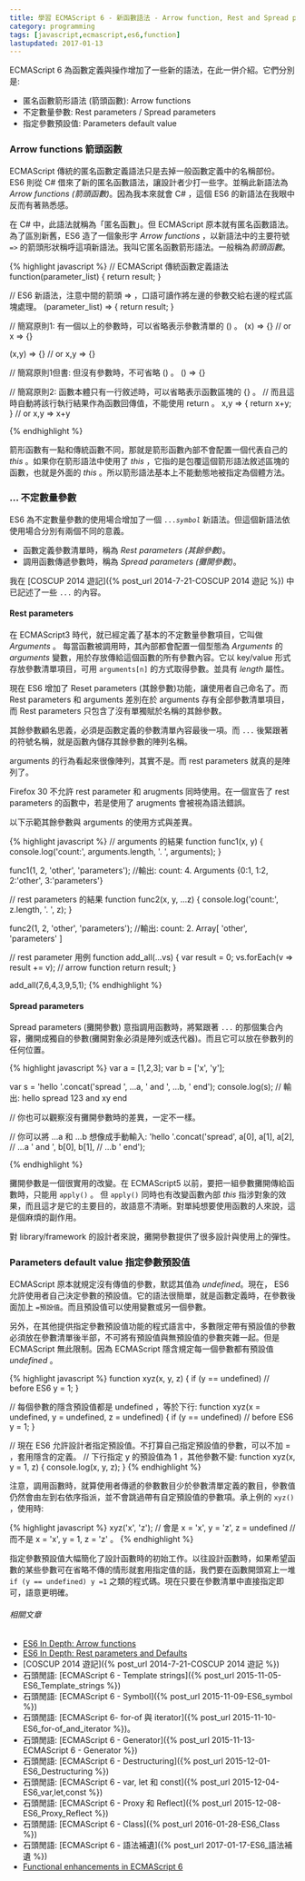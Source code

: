 ```yaml
---
title: 學習 ECMAScript 6 - 新函數語法 - Arrow function, Rest and Spread parameters, Default value
category: programming
tags: [javascript,ecmascript,es6,function]
lastupdated: 2017-01-13
---
```


ECMAScript 6 為函數定義與操作增加了一些新的語法，在此一併介紹。它們分別是:

* 匿名函數箭形語法 (箭頭函數): Arrow functions
* 不定數量參數: Rest parameters / Spread parameters
* 指定參數預設值: Parameters default value

<!--more-->

### Arrow functions 箭頭函數

ECMAScript 傳統的匿名函數定義語法只是去掉一般函數定義中的名稱部份。 ES6 則從 C# 借來了新的匿名函數語法，讓設計者少打一些字。並稱此新語法為 <dfn>Arrow functions (箭頭函數)</dfn>。因為我本來就會 C# ，這個 ES6 的新語法在我眼中反而有著熟悉感。

<div class="note">
在 C# 中，此語法就稱為「匿名函數」。但 ECMAScript 原本就有匿名函數語法。為了區別新舊，ES6 造了一個象形字 <dfn>Arrow functions</dfn> ，以新語法中的主要符號 <code>=&gt;</code> 的箭頭形狀稱呼這項新語法。我叫它匿名函數箭形語法。一般稱為<dfn>箭頭函數</dfn>。
</div>

{% highlight javascript %}
// ECMAScript 傳統函數定義語法
function(parameter_list) {
    return result;
}

// ES6 新語法，注意中間的箭頭 => ，口語可讀作將左邊的參數交給右邊的程式區塊處理。
(parameter_list) => {
    return result;
}

// 簡寫原則1: 有一個以上的參數時，可以省略表示參數清單的 () 。
(x) => {}
  // or
x => {}

(x,y) => {}
  // or
x,y => {}

// 簡寫原則1但書: 但沒有參數時，不可省略 () 。
() => {}

// 簡寫原則2: 函數本體只有一行敘述時，可以省略表示函數區塊的 {} 。
//   而且這時自動將該行執行結果作為函數回傳值，不能使用 return 。
x,y => {
    return x+y;
}
  // or
x,y => x+y

{% endhighlight %}

箭形函數有一點和傳統函數不同，那就是箭形函數內部不會配置一個代表自己的 <var>this</var> 。如果你在箭形語法中使用了 <var>this</var> ，它指的是包覆這個箭形語法敘述區塊的函數，也就是外面的 <var>this</var> 。所以箭形語法基本上不能動態地被指定為個體方法。


### ... 不定數量參數

ES6 為不定數量參數的使用場合增加了一個 <code>...<var>symbol</var></code> 新語法。但這個新語法依使用場合分別有兩個不同的意義。

* 函數定義參數清單時，稱為 <dfn>Rest parameters (其餘參數)</dfn>。
* 調用函數傳遞參數時，稱為 <dfn>Spread parameters (攤開參數)</dfn>。

我在 [COSCUP 2014 遊記]({% post_url 2014-7-21-COSCUP 2014 遊記 %}) 中已記述了一些 <code>...</code> 的內容。

#### Rest parameters

在 ECMAScript3 時代，就已經定義了基本的不定數量參數項目，它叫做 <dfn>Arguments</dfn> 。 每當函數被調用時，其內部都會配置一個型態為 <dfn>Arguments</dfn> 的 <var>arguments</var> 變數，用於存放傳給這個函數的所有參數內容。它以 key/value 形式存放參數清單項目，可用 <code>arguments[n]</code> 的方式取得參數。並具有 <dfn>length</dfn> 屬性。

現在 ES6 增加了 Reset parameters (其餘參數)功能，讓使用者自己命名了。而 Rest parameters 和 arguments 差別在於 arguments 存有全部參數清單項目，而 Rest parameters 只包含了沒有單獨賦於名稱的其餘參數。

其餘參數顧名思義，必須是函數定義的參數清單內容最後一項。而 <code>...</code> 後緊跟著的符號名稱，就是函數內儲存其餘參數的陣列名稱。

<div class="note">
<p>arguments 的行為看起來很像陣列，其實不是。而 rest parameters 就真的是陣列了。
</p>
<p>Firefox 30 不允許 rest parameter 和 arugments 同時使用。在一個宣告了 rest parameters 的函數中，若是使用了 arugments 會被視為語法錯誤。
</p>
</div>

以下示範其餘參數與 arguments 的使用方式與差異。

{% highlight javascript %}
// arguments 的結果
function func1(x, y)
{
    console.log('count:', arguments.length, '. ', arguments);
}

func1(1, 2, 'other', 'parameters');
//輸出: count: 4. Arguments {0:1, 1:2, 2:'other', 3:'parameters'}

// rest parameters 的結果
function func2(x, y, ...z)
{
    console.log('count:', z.length, '. ', z);
}

func2(1, 2, 'other', 'parameters');
//輸出: count: 2. Array[ 'other', 'parameters' ]

// rest parameter 用例
function add_all(...vs)
{
    var result = 0;
    vs.forEach(v => result += v); // arrow function
    return result;
}

add_all(7,6,4,3,9,5,1);
{% endhighlight %}

#### Spread parameters

Spread parameters (攤開參數) 意指調用函數時，將緊跟著 <code>...</code> 的那個集合內容，攤開成獨自的參數(<span class="note">攤開對象必須是陣列或迭代器</span>)。而且它可以放在參數列的任何位置。

{% highlight javascript %}
var a = [1,2,3];
var b = ['x', 'y'];

var s = 'hello '.concat('spread ', ...a, ' and ', ...b, ' end');
console.log(s);
// 輸出: hello spread 123 and xy end

// 你也可以觀察沒有攤開參數時的差異，一定不一樣。

// 你可以將 ...a 和 ...b 想像成手動輸入:
'hello '.concat('spread',
  a[0], a[1], a[2], // ...a
  ' and ',
  b[0], b[1], // ...b
  ' end');

{% endhighlight %}

攤開參數是一個很實用的改變。在 ECMAScript5 以前，要把一組參數攤開傳給函數時，只能用 <code>apply()</code> 。 但 <code>apply()</code> 同時也有改變函數內部 <var>this</var> 指涉對象的效果，而且這才是它的主要目的，故語意不清晰。對單純想要使用函數的人來說，這是個麻煩的副作用。

對 library/framework 的設計者來說，攤開參數提供了很多設計與使用上的彈性。


### Parameters default value 指定參數預設值

ECMAScript 原本就規定沒有傳值的參數，默認其值為 <dfn>undefined</dfn>。現在， ES6 允許使用者自己決定參數的預設值。它的語法很簡單，就是函數定義時，在參數後面加上 <code>=預設值</code>。而且預設值可以使用變數或另一個參數。

另外，在其他提供指定參數預設值功能的程式語言中，多數限定帶有預設值的參數必須放在參數清單後半部，不可將有預設值與無預設值的參數夾雜一起。但是 ECMAScript 無此限制。因為 ECMAScript 隱含規定每一個參數都有預設值 <dfn>undefined</dfn> 。

{% highlight javascript  %}
function xyz(x, y, z) {
    if (y == undefined) // before ES6
        y = 1;
}

// 每個參數的隱含預設值都是 undefined ，等於下行:
function xyz(x = undefined, y = undefined, z = undefined) {
    if (y == undefined) // before ES6
        y = 1;
}

// 現在 ES6 允許設計者指定預設值。不打算自己指定預設值的參數，可以不加 = ，套用隱含的定義。
// 下行指定 y 的預設值為 1 ，其他參數不變:
function xyz(x, y = 1, z) {
    console.log(x, y, z);
}
{% endhighlight %}

注意，調用函數時，就算使用者傳遞的參數數目少於參數清單定義的數目，參數值仍然會由左到右依序指派，並不會跳過帶有自定預設值的參數項。承上例的 <code>xyz()</code> ，使用時:

{% highlight javascript %}
xyz('x', 'z');
// 會是 x = 'x', y = 'z', z = undefined
// 而不是 x = 'x', y = 1, z = 'z' 。
{% endhighlight %}

指定參數預設值大幅簡化了設計函數時的初始工作。以往設計函數時，如果希望函數的某些參數可在省略不傳的情形就套用指定值的話，我們要在函數開頭寫上一堆 <code>if (y == undefined) y =1</code> 之類的程式碼。現在只要在參數清單中直接指定即可，語意更明確。

###### 相關文章

* [ES6 In Depth: Arrow functions](https://hacks.mozilla.org/2015/06/es6-in-depth-arrow-functions/)
* [ES6 In Depth: Rest parameters and Defaults](https://hacks.mozilla.org/2015/05/es6-in-depth-rest-parameters-and-defaults/)
* [COSCUP 2014 遊記]({% post_url 2014-7-21-COSCUP 2014 遊記 %})
* 石頭閒語: [ECMAScript 6 - Template strings]({% post_url 2015-11-05-ES6_Template_strings %})
* 石頭閒語: [ECMAScript 6 - Symbol]({% post_url 2015-11-09-ES6_symbol %})
* 石頭閒語: [ECMAScript 6- for-of 與 iterator]({% post_url 2015-11-10-ES6_for-of_and_iterator %})。
* 石頭閒語: [ECMAScript 6 - Generator]({% post_url 2015-11-13-ECMAScript 6 - Generator %})
* 石頭閒語: [ECMAScript 6 - Destructuring]({% post_url 2015-12-01-ES6_Destructuring %})
* 石頭閒語: [ECMAScript 6 - var, let 和 const]({% post_url 2015-12-04-ES6_var,let,const %})
* 石頭閒語: [ECMAScript 6 - Proxy 和 Reflect]({% post_url 2015-12-08-ES6_Proxy_Reflect %})
* 石頭閒語: [ECMAScript 6 - Class]({% post_url 2016-01-28-ES6_Class %})
* 石頭閒語: [ECMAScript 6 - 語法補遺]({% post_url 2017-01-17-ES6_語法補遺 %})
* [Functional enhancements in ECMAScript 6](http://www.ibm.com/developerworks/library/wa-ecmascript6-neward-p2/index.html)
